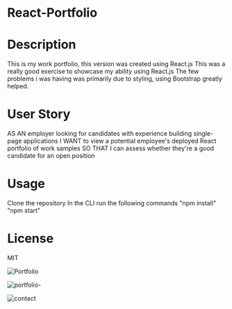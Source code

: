 # React-Portfolio

# Description

This is my work portfolio, this version was created using React.js
This was a really good exercise to showcase my ability using React.js
The few problems i was having was primarily due to styling, using Bootstrap greatly helped. 

# User Story
AS AN employer looking for candidates with experience building single-page applications
I WANT to view a potential employee's deployed React portfolio of work samples
SO THAT I can assess whether they're a good candidate for an open position

# Usage
Clone the repository
In the CLI run the following commands
"npm install"
"npm start"

# License

MIT


![Portfolio](https://user-images.githubusercontent.com/106920094/215374106-4801f433-c922-4a3b-91c5-a17286e95d00.PNG)


![portfolio-](https://user-images.githubusercontent.com/106920094/216881196-eb93a372-dd38-4694-a8da-c70f33db9b00.PNG)


![contact](https://user-images.githubusercontent.com/106920094/216881204-1a62e900-c1eb-495b-ba40-13b306ba5c98.PNG)
